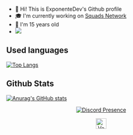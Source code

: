 <br />

- 👋 Hi! This is ExponenteDev's Github profile
- 🎓 I'm currently working on [Squads Network](https://squads.cc/discord)
- 🎉 I'm 15 years old
- ![](https://komarev.com/ghpvc/?username=ExponenteDevs&color=blue)
  
## Used languages

[![Top Langs](https://github-readme-stats.vercel.app/api/top-langs/?username=ExponenteDevs&theme=tokyonight&langs_count=8)](https://github.com/anuraghazra/github-readme-stats)

## Github Stats
[![Anurag's GitHub stats](https://github-readme-stats.vercel.app/api?username=ExponenteDevs&count_private=true&show_icons=true&theme=tokyonight)](https://github.com/anuraghazra/github-readme-stats)

<p align="center">
  <a href="https://discord.com/users/330861775203336194" target="_blank" rel="nofollow">
    <img align="center" src="https://lanyard.cnrad.dev/api/869936375057752134?&animated=true&borderRadius=30px&idleMessage=Busy..." alt="Discord Presence">
  </a>
</p>

<p align="center">
  <a href="https://dsc.gg/venusdev/">
    <img align="center" alt="Venus Development" width="28px" src="https://raw.githubusercontent.com/anuraghazra/anuraghazra/master/assets/discord-round.svg" />
  </a>
</p>
